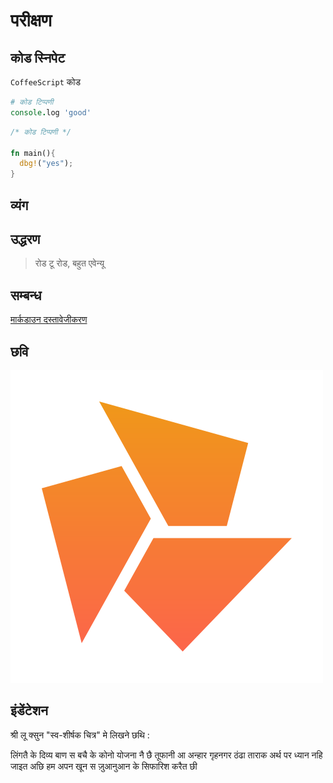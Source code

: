 [मार्कडाउन वैश्विक टिप्पणी]:#

# परीक्षण

## कोड स्निपेट

`CoffeeScript` कोड

```coffee
# कोड टिप्पणी
console.log 'good'


```

```rust
/* कोड टिप्पणी */

fn main(){
  dbg!("yes");
}
```

## व्यंग

<!-- HTML 注释 --> 

<!-- 多行注释 --> 

## उद्धरण

> रोड टू रोड, बहुत एवेन्यू

## सम्बन्ध

[मार्कडाउन दस्तावेजीकरण](https://github.com/xxai-art/xxai-art-md)

## छवि

![xxAI.कला ब्रांड पहचान](https://raw.githubusercontent.com/xxai-art/web/main/file/svg/logo.svg)

## इंडेंटेशन

श्री लू क्सुन "स्व-शीर्षक चित्र" मे लिखने छथि :

  लिंगतै के दिव्य बाण स बचै के कोनो योजना नै छै
  तूफानी आ अन्हार गृहनगर
  ठंढा ताराक अर्थ पर ध्यान नहि जाइत अछि
  हम अपन खून स ज़ुआनुआन के सिफारिश करैत छी


